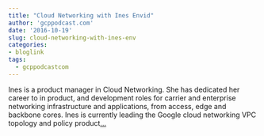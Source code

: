 ```yaml
---
title: "Cloud Networking with Ines Envid"
author: 'gcppodcast.com'
date: '2016-10-19'
slug: cloud-networking-with-ines-env
categories:
- bloglink
tags:
  - gcppodcastcom
---
```


Ines is a product manager in Cloud Networking. She has dedicated her career to in product, and development roles for carrier and enterprise networking infrastructure and applications, from access, edge and backbone cores. Ines is currently leading the Google cloud networking VPC topology and policy product[... <i class="fas fa-external-link-alt"></i>](https://www.gcppodcast.com/post/episode-48-cloud-networking-with-ines-envid/)

